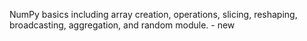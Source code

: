 NumPy basics including array creation, operations, slicing, reshaping, broadcasting, aggregation, and random module. - new